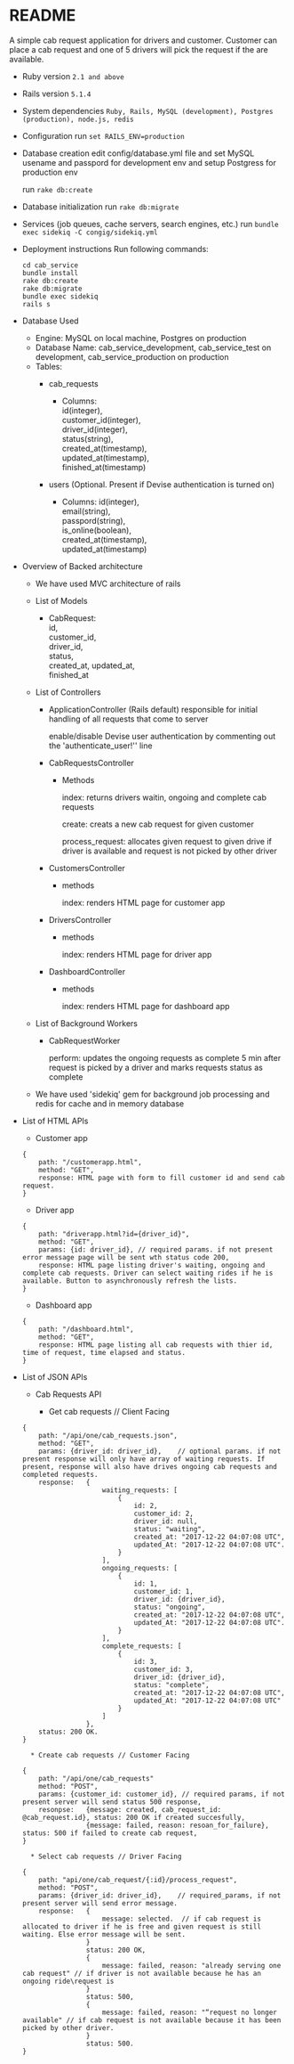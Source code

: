 # README

A simple cab request application for drivers and customer. Customer can place a cab request and one of 5 drivers will pick the request if the are available. 

* Ruby version
	```2.1 and above```

* Rails version
	```5.1.4```

* System dependencies
	```Ruby, Rails, MySQL (development), Postgres (production), node.js, redis```

* Configuration
	run ```set RAILS_ENV=production```

* Database creation
	edit config/database.yml file and set MySQL usename and passpord for development env and setup Postgress for production env
	
	run ```rake db:create```

* Database initialization
	run ```rake db:migrate```
	
* Services (job queues, cache servers, search engines, etc.)
	run ```bundle exec sidekiq -C congig/sidekiq.yml```

* Deployment instructions
	Run following commands:

	```git clone "https://bitbucket.org/prenit/cab_service"
	cd cab_service
	bundle install
	rake db:create
	rake db:migrate
	bundle exec sidekiq
	rails s
	```

* Database Used
	* Engine: MySQL on local machine, Postgres on production
	* Database Name: cab_service_development, cab_service_test on development, cab_service_production on production
	* Tables: 
		* cab_requests 
			* Columns:   
			id(integer),  
			 customer_id(integer),  
			  driver_id(integer),  
			   status(string),  
			    created_at(timestamp),  
			     updated_at(timestamp),  
			      finished_at(timestamp)  

		* users (Optional. Present if Devise authentication is turned on)
			* Columns: id(integer),  
			            email(string),  
			             passpord(string),  
			              is_online(boolean),  
			               created_at(timestamp),  
			                updated_at(timestamp)  

* Overview of Backed architecture
	
	* We have used MVC architecture of rails 

	* List of Models

		* CabRequest:  
			id,  
			customer_id,  
			driver_id,  
			status,  
			created_at,
			updated_at,  
			finished_at

	* List of Controllers

		* ApplicationController (Rails default) responsible for initial handling of all requests that come to server
			
			enable/disable Devise user authentication by commenting out the 'authenticate_user!'' line
		
		* CabRequestsController

			* Methods

				index: returns drivers waitin, ongoing and complete cab requests  
				
				create: creats a new cab request for given customer  
				
				process_request: allocates given request to given drive if driver is available and request is not picked by other driver

		* CustomersController

			* methods

				index: renders HTML page for customer app			

		* DriversController

			* methods

				index: renders HTML page for driver app			

		* DashboardController

			* methods

				index: renders HTML page for dashboard app							

	* List of Background Workers

		* CabRequestWorker

			perform: updates the ongoing requests as complete 5 min after request is picked by a driver and marks requests status as complete

    * We have used 'sidekiq' gem for background job processing and redis for cache and in memory database


* List of HTML APIs

	* Customer app

	```
	{	
		path: "/customerapp.html",   
		method: "GET",   
		response: HTML page with form to fill customer id and send cab request.  
	}
	```

	* Driver app

	```
	{
		path: "driverapp.html?id={driver_id}",   
		method: "GET",   
		params: {id: driver_id}, // required params. if not present error message page will be sent wth status code 200,  
		response: HTML page listing driver's waiting, ongoing and complete cab requests. Driver can select waiting rides if he is available. Button to asynchronously refresh the lists.  
	}
	```

	* Dashboard app

    ```
    {
    	path: "/dashboard.html",   
		method: "GET",  
		response: HTML page listing all cab requests with thier id, time of request, time elapsed and status.  
	}
    ```

* List of JSON APIs
	
	* Cab Requests API
	
	    * Get cab requests // Client Facing

	```
	{
		path: "/api/one/cab_requests.json",   
		method: "GET",   
		params: {driver_id: driver_id},    // optional params. if not present response will only have array of waiting requests. If present, response will also have drives ongoing cab requests and completed requests.  
		response: 	{
						waiting_requests: [
							{
								id: 2,   
								customer_id: 2,   
								driver_id: null,   
								status: "waiting",   
								created_at: "2017-12-22 04:07:08 UTC",  
								updated_At: "2017-12-22 04:07:08 UTC". 
							}
						],   
						ongoing_requests: [
							{
								id: 1,   
								customer_id: 1,   
								driver_id: {driver_id},   
								status: "ongoing",   
								created_at: "2017-12-22 04:07:08 UTC",   
								updated_At: "2017-12-22 04:07:08 UTC".  	
							}
						],   
						complete_requests: [
							{
								id: 3,   
								customer_id: 3,   
								driver_id: {driver_id},   
								status: "complete",   
								created_at: "2017-12-22 04:07:08 UTC",   
								updated_At: "2017-12-22 04:07:08 UTC"	
							}
						]
					},   
		status: 200 OK.  
	}
	```

		* Create cab requests // Customer Facing

	```
	{
		path: "/api/one/cab_requests"	 		
		method: "POST",   
		params: {customer_id: customer_id}, // required params, if not present server will send status 500 response,   
		resonpse: 	{message: created, cab_request_id: @cab_request.id}, status: 200 OK if created succesfully,    
					{message: failed, reason: resoan_for_failure}, status: 500 if failed to create cab request,   
	}				
	```

		* Select cab requests // Driver Facing

	```
	{
		path: "api/one/cab_request/{:id}/process_request",   
		method: "POST",   
		params: {driver_id: driver_id},    // required_params, if not present server will send error message.  
		response: 	{			
						message: selected.  // if cab request is allocated to driver if he is free and given request is still waiting. Else error message will be sent.  
					}
					status: 200 OK,   
					{			 
						message: failed, reason: "already serving one cab request" // if driver is not available because he has an ongoing ride\request is    
					}
					status: 500,   
					{			
						message: failed, reason: "“request no longer available" // if cab request is not available because it has been picked by other driver.  
					}
					status: 500.  
	}
	```	